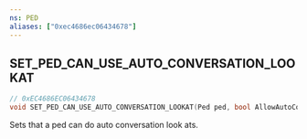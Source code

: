 ```yaml
---
ns: PED
aliases: ["0xec4686ec06434678"]
---
```

## SET_PED_CAN_USE_AUTO_CONVERSATION_LOOKAT

```c
// 0xEC4686EC06434678
void SET_PED_CAN_USE_AUTO_CONVERSATION_LOOKAT(Ped ped, bool AllowAutoConversationLookAts);
```

Sets that a ped can do auto conversation look ats.

